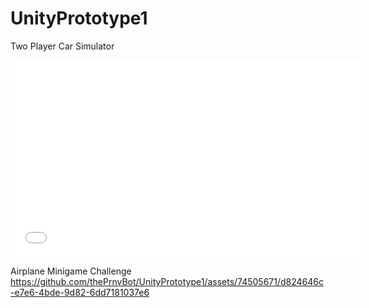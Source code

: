 # UnityPrototype1

Two Player Car Simulator
<iframe id="video" width="560" height="315" src="[https://www.youtube.com/embed/LgWX2sPZQsE/](https://github.com/thePrnvBot/UnityPrototype1/assets/74505671/6b6a4c64-0029-43fa-81e4-290ce801af81)" frameborder="0" allow="autoplay; encrypted-media" allowfullscreen=""></iframe>

Airplane Minigame Challenge
https://github.com/thePrnvBot/UnityPrototype1/assets/74505671/d824646c-e7e6-4bde-9d82-6dd7181037e6

